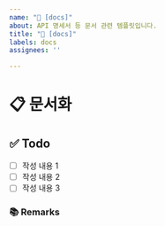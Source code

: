 ```yaml
---
name: "📝 [docs]"
about: API 명세서 등 문서 관련 템플릿입니다.
title: "📝 [docs]"
labels: docs
assignees: ''

---
```


# 📋 문서화

<!-- 문서화한 내용 또는 변경사항을 적습니다. -->

## ✅ Todo

- [ ] 작성 내용 1
- [ ] 작성 내용 2
- [ ] 작성 내용 3

### 📚 Remarks

<!-- 비고사항이 있었다면 적기 -->
